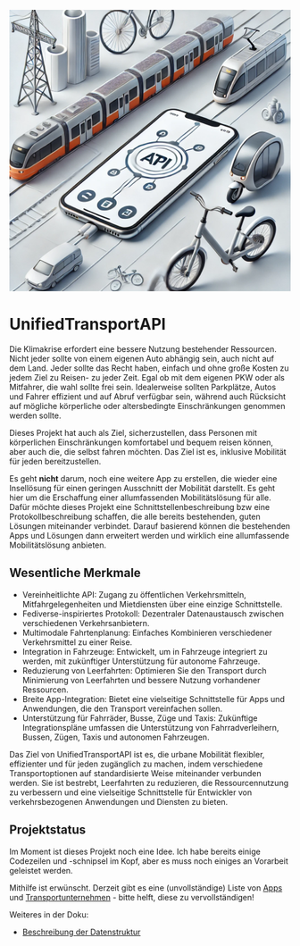 ![UnifiedTransportAPI-Logo](logo-unified-transport-api.webp)
# UnifiedTransportAPI
Die Klimakrise erfordert eine bessere Nutzung bestehender Ressourcen. Nicht jeder sollte von einem eigenen Auto abhängig sein, auch nicht auf dem Land. Jeder sollte das Recht haben, einfach und ohne große Kosten zu jedem Ziel zu Reisen- zu jeder Zeit.
Egal ob mit dem eigenen PKW oder als Mitfahrer, die wahl sollte frei sein.
Idealerweise sollten Parkplätze, Autos und Fahrer effizient und auf Abruf verfügbar sein, während auch Rücksicht auf mögliche körperliche oder altersbedingte Einschränkungen genommen werden sollte.

Dieses Projekt hat auch als Ziel, sicherzustellen, dass Personen mit körperlichen Einschränkungen komfortabel und bequem reisen können, aber auch die, die selbst fahren möchten. Das Ziel ist es, inklusive Mobilität für jeden bereitzustellen.

Es geht **nicht** darum, noch eine weitere App zu erstellen, die wieder eine Insellösung für einen geringen Ausschnitt der Mobilität darstellt. Es geht hier um die Erschaffung einer allumfassenden Mobilitätslösung für alle. Dafür möchte dieses Projekt eine Schnittstellenbeschreibung bzw eine Protokollbeschreibung schaffen, die alle bereits bestehenden, guten Lösungen miteinander verbindet.
Darauf basierend können die bestehenden Apps und Lösungen dann erweitert werden und wirklich eine allumfassende Mobilitätslösung anbieten.

## Wesentliche Merkmale
- Vereinheitlichte API: Zugang zu öffentlichen Verkehrsmitteln, Mitfahrgelegenheiten und Mietdiensten über eine einzige Schnittstelle.
- Fediverse-inspiriertes Protokoll: Dezentraler Datenaustausch zwischen verschiedenen Verkehrsanbietern.
- Multimodale Fahrtenplanung: Einfaches Kombinieren verschiedener Verkehrsmittel zu einer Reise.
- Integration in Fahrzeuge: Entwickelt, um in Fahrzeuge integriert zu werden, mit zukünftiger Unterstützung für autonome Fahrzeuge.
- Reduzierung von Leerfahrten: Optimieren Sie den Transport durch Minimierung von Leerfahrten und bessere Nutzung vorhandener Ressourcen.
- Breite App-Integration: Bietet eine vielseitige Schnittstelle für Apps und Anwendungen, die den Transport vereinfachen sollen.
- Unterstützung für Fahrräder, Busse, Züge und Taxis: Zukünftige Integrationspläne umfassen die Unterstützung von Fahrradverleihern, Bussen, Zügen, Taxis und autonomen Fahrzeugen.

Das Ziel von UnifiedTransportAPI ist es, die urbane Mobilität flexibler, effizienter und für jeden zugänglich zu machen, indem verschiedene Transportoptionen auf standardisierte Weise miteinander verbunden werden. Sie ist bestrebt, Leerfahrten zu reduzieren, die Ressourcennutzung zu verbessern und eine vielseitige Schnittstelle für Entwickler von verkehrsbezogenen Anwendungen und Diensten zu bieten.

## Projektstatus

Im Moment ist dieses Projekt noch eine Idee. Ich habe bereits einige Codezeilen und -schnipsel im Kopf, aber es muss noch einiges an Vorarbeit geleistet werden.

Mithilfe ist erwünscht. Derzeit gibt es eine (unvollständige) Liste von [Apps](https://unified-transport-api.linuxundmehr.de/collected-data-apps/) und [Transportunternehmen](https://unified-transport-api.linuxundmehr.de/collected-data-companies/) - bitte helft, diese zu vervollständigen!

Weiteres in der Doku:
- [Beschreibung der Datenstruktur](docu/de/json_aufbau_de.md)